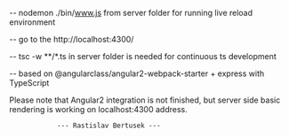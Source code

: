 -- nodemon ./bin/www.js from server folder for running live reload environment

-- go to the http://localhost:4300/ 

-- tsc -w **/*.ts in server folder is needed for continuous ts development

-- based on @angularclass/angular2-webpack-starter + express with TypeScript

Please note that Angular2 integration is not finished, but server side basic rendering is working on localhost:4300 address.

                --- Rastislav Bertusek ---
